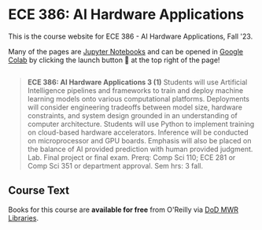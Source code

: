 # ECE 386: AI Hardware Applications

This is the course website for ECE 386 - AI Hardware Applications, Fall '23.

Many of the pages are [Jupyter Notebooks](https://docs.jupyter.org/en/latest/)
and can be opened in [Google Colab](https://colab.research.google.com/)
by clicking the launch button &#x1F680; at the top right of the page!

```{tableofcontents}
```

> **ECE 386: AI Hardware Applications 3 (1)** Students will use Artificial Intelligence pipelines and frameworks to train and deploy machine learning models onto various computational platforms. Deployments will consider engineering tradeoffs between model size, hardware constraints, and system design grounded in an understanding of computer architecture. Students will use Python to implement training on cloud-based hardware accelerators. Inference will be conducted on microprocessor and GPU boards. Emphasis will also be placed on the balance of AI provided prediction with human provided judgment. Lab. Final project or final exam. Prerq: Comp Sci 110; ECE 281 or Comp Sci 351 or department approval. Sem hrs: 3 fall.

## Course Text

Books for this course are **available for free** from O'Reilly via [DoD MWR Libraries](https://www.dodmwrlibraries.org/).
